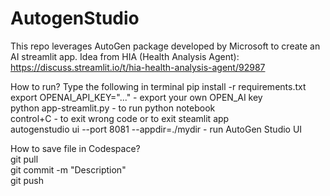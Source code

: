 # AutogenStudio

This repo leverages AutoGen package developed by Microsoft to create an AI streamlit app. Idea from HIA (Health Analysis Agent): https://discuss.streamlit.io/t/hia-health-analysis-agent/92987  

How to run?  Type the following in terminal 
pip install -r requirements.txt   
export OPENAI_API_KEY="..."   - export your own OPEN_AI key  
python app-streamlit.py  - to run python notebook  
control+C - to exit wrong code or to exit steamlit app    
autogenstudio ui --port 8081 --appdir=./mydir   - run AutoGen Studio UI


How to save file in Codespace?  
git pull  
git commit -m "Description"  
git push  
